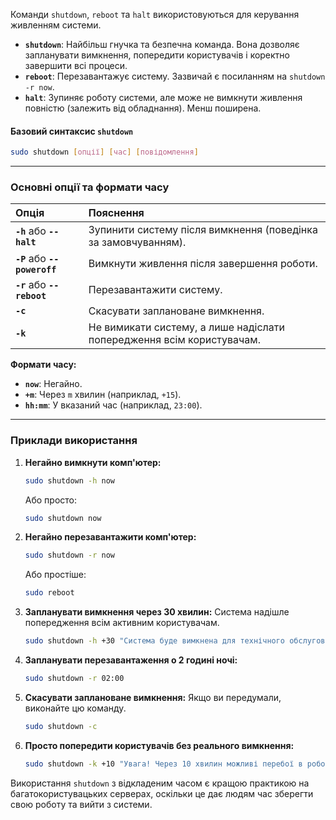 Команди `shutdown`, `reboot` та `halt` використовуються для керування живленням системи.

*   **`shutdown`**: Найбільш гнучка та безпечна команда. Вона дозволяє запланувати вимкнення, попередити користувачів і коректно завершити всі процеси.
*   **`reboot`**: Перезавантажує систему. Зазвичай є посиланням на `shutdown -r now`.
*   **`halt`**: Зупиняє роботу системи, але може не вимкнути живлення повністю (залежить від обладнання). Менш поширена.

#### **Базовий синтаксис `shutdown`**

```bash
sudo shutdown [опції] [час] [повідомлення]
```

--- 

### **Основні опції та формати часу**

| Опція | Пояснення |
| :--- | :--- |
| **`-h`** або **`--halt`** | Зупинити систему після вимкнення (поведінка за замовчуванням). |
| **`-P`** або **`--poweroff`** | Вимкнути живлення після завершення роботи. |
| **`-r`** або **`--reboot`** | Перезавантажити систему. |
| **`-c`** | Скасувати заплановане вимкнення. |
| **`-k`** | Не вимикати систему, а лише надіслати попередження всім користувачам. |

**Формати часу:**
*   **`now`**: Негайно.
*   **`+m`**: Через `m` хвилин (наприклад, `+15`).
*   **`hh:mm`**: У вказаний час (наприклад, `23:00`).

--- 

### **Приклади використання**

1.  **Негайно вимкнути комп'ютер:**
    ```bash
    sudo shutdown -h now
    ```
    Або просто:
    ```bash
    sudo shutdown now
    ```

2.  **Негайно перезавантажити комп'ютер:**
    ```bash
    sudo shutdown -r now
    ```
    Або простіше:
    ```bash
    sudo reboot
    ```

3.  **Запланувати вимкнення через 30 хвилин:**
    Система надішле попередження всім активним користувачам.
    ```bash
    sudo shutdown -h +30 "Система буде вимкнена для технічного обслуговування."
    ```

4.  **Запланувати перезавантаження о 2 годині ночі:**
    ```bash
    sudo shutdown -r 02:00
    ```

5.  **Скасувати заплановане вимкнення:**
    Якщо ви передумали, виконайте цю команду.
    ```bash
    sudo shutdown -c
    ```

6.  **Просто попередити користувачів без реального вимкнення:**
    ```bash
    sudo shutdown -k +10 "Увага! Через 10 хвилин можливі перебої в роботі!"
    ```

Використання `shutdown` з відкладеним часом є кращою практикою на багатокористувацьких серверах, оскільки це дає людям час зберегти свою роботу та вийти з системи.
